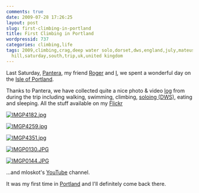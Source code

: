 ```yaml
---
comments: true
date: 2009-07-28 17:26:25
layout: post
slug: first-climbing-in-portland
title: First Climbing in Portland
wordpressid: 737
categories: climbing,life
tags: 2009,climbing,crag,deep water solo,dorset,dws,england,july,mateusz,mateusz loskot,mloskot,pantera,portland,rock,roger,roger
  hill,saturday,south,trip,uk,united kingdom
---
```


Last Saturday, [Pantera](http://www.flickr.com/photos/mloskot/tags/pantera/), my friend [Roger](http://www.ukclimbing.com/forums/profile.php?id=32379) and [I](http://www.ukclimbing.com/forums/profile.php?id=99771), we spent a wonderful day on the [Isle of Portland](http://en.wikipedia.org/wiki/Isle_of_Portland).





Thanks to Pantera, we have collected quite a nice photo & video [log](http://www.ukclimbing.com/forums/profile.php?id=99771) from during the trip including walking, swimming, climbing, [soloing (DWS)](http://en.wikipedia.org/wiki/Deep-water_soloing), eating and sleeping. All the stuff available on my [Flickr](http://www.flickr.com/photos/mloskot/sets/72157621844149926/)










[![IMGP4182.jpg](http://farm3.static.flickr.com/2530/3760358138_ee97a352cc_s.jpg)](http://www.flickr.com/photos/mloskot/3760358138/)


[![IMGP4259.jpg](http://farm3.static.flickr.com/2551/3760515526_3a7e81639d_s.jpg)](http://www.flickr.com/photos/mloskot/3760515526/)


[![IMGP4351.jpg](http://farm3.static.flickr.com/2580/3760706953_6a9e1d01a1_s.jpg)](http://www.flickr.com/photos/mloskot/3760706953/)


[![IMGP0130.JPG](http://farm3.static.flickr.com/2579/3759002133_7904cdfa84_s.jpg)](http://www.flickr.com/photos/mloskot/3759002133/)


[![IMGP0144.JPG](http://farm3.static.flickr.com/2619/3759818192_cc86f82430_s.jpg)](http://www.flickr.com/photos/mloskot/3759818192/)






...and mloskot's [YouTube](http://www.youtube.com/user/mloskot) channel.





It was my first time in [Portland](http://www.rockfax.com/) and I'll definitely come back there.
